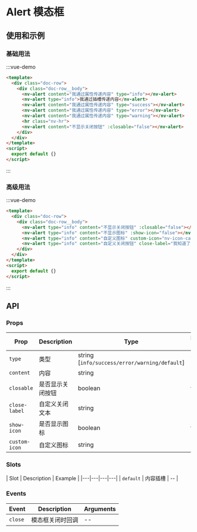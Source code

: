 # Alert 模态框

## 使用和示例

### 基础用法
:::vue-demo
```html
<template>
  <div class="doc-row">
    <div class="doc-row__body">
      <nv-alert content="我通过属性传递内容" type="info"></nv-alert>
      <nv-alert type="info">我通过插槽传递内容</nv-alert>
      <nv-alert content="我通过属性传递内容" type="success"></nv-alert>
      <nv-alert content="我通过属性传递内容" type="error"></nv-alert>
      <nv-alert content="我通过属性传递内容" type="warning"></nv-alert>
      <hr class="nv-hr">
      <nv-alert content="不显示关闭按钮" :closable="false"></nv-alert>
    </div>  
  </div>
</template>
<script>
  export default {}
</script> 
```
:::

### 高级用法
:::vue-demo
```html
<template>
  <div class="doc-row">
    <div class="doc-row__body">
      <nv-alert type="info" content="不显示关闭按钮" :closable="false"></nv-alert>
      <nv-alert type="info" content="不显示图标" :show-icon="false"></nv-alert>
      <nv-alert type="info" content="自定义图标" custom-icon="nv-icon-cart"></nv-alert>
      <nv-alert type="info" content="自定义关闭按钮" close-label="我知道了"></nv-alert>
    </div>  
  </div>
</template>
<script>
  export default {}
</script> 
```
:::

## API

### Props

| Prop  |  Description  | Type | Default Values |
|---|---|---|---|
| `type` | 类型 | string [`info/success/error/warning/default`] |  info |
| `content` | 内容 | string | -- |
| `closable`|  是否显示关闭按钮 | boolean | true |
| `close-label`| 自定义关闭文本 | string | -- |
| `show-icon`|  是否显示图标 | boolean | true |
| `custom-icon`|  自定义图标 | string | -- |


### Slots

| Slot  |  Description  | Example |
|---|---|---|---|
| `default` | 内容插槽 | -- |


### Events

| Event  |  Description  | Arguments |
|---|---|---|
| `close` | 模态框关闭时回调 | -- |